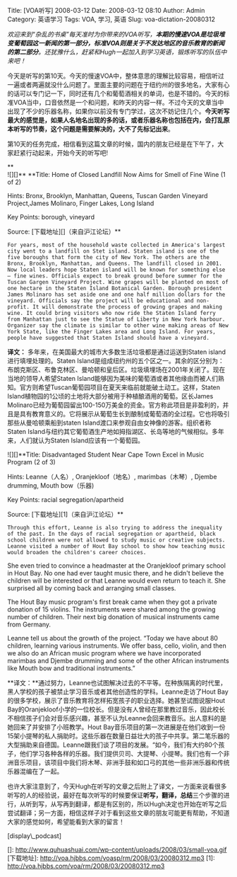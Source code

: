 Title: [VOA听写] 2008-03-12
Date: 2008-03-12 08:10
Author: Admin
Category: 英语学习
Tags: VOA, 学习, 英语
Slug: voa-dictation-20080312

*欢迎来到“杂乱的书桌”每天准时为你带来的VOA听写，**本期的慢速VOA是垃圾堆变葡萄园这一新闻的第一部分，标准VOA则是关于不发达地区的音乐教育的新闻的第二部分**。还犹豫什么，赶紧和Hugh一起加入到学习英语，锻炼听写的队伍中来吧！*

</p>

今天是听写的第10天。今天的慢速VOA中，整体意思的理解比较容易，相信听过一遍或者两遍就没什么问题了。里面主要的问题在于纽约州的很多地名，大家有心的话可以专门记一下，同时还有几个和葡萄酒相关的单词，也是不错的。今天的标准VOA当中，口音依然是一个和问题，和昨天的内容一样。不过今天的文章当中出现了不少的乐器名称，如果你以前没有专门学过，这次不妨记住几个。**今天听写最大的感觉是，如果人名地名出现的多的话，或者乐器名称也包括在内，会打乱原本听写的节奏，这个问题是需要解决的，大不了先标记出来**。

</p>

第10天的任务完成，相信看到这篇文章的时候，国内的朋友已经是在下午了，大家赶紧行动起来，开始今天的听写吧!

**  
![][]** **Title: Home of Closed Landfill Now Aims for Smell of Fine Wine
(1 of 2)  
  
Hints: Bronx, Brooklyn, Manhattan, Queens, Tuscan Garden Vineyard
Project,James Molinaro, Finger Lakes, Long Island  
  
Key Points: borough, vineyard  
  
Source: [下载地址][]（来自沪江论坛）**  
  
`For years, most of the household waste collected in America's largest city went to a landfill on Stet island. Staten island is one of the five boroughs that form the city of New York. The others are the Bronx, Brooklyn, Manhattan, and Queens. The landfill closed in 2001. Now local leaders hope Staten island will be known for something else – fine wines. Officials expect to break ground before summer for the Tuscan Gargen Vineyard Project. Wine grapes will be planted on most of one hectare in the Staten Island Botanical Garden. Borough president James Molinaro has set aside one and one half million dollars for the vineyard. Officials say the project will be educational and non-profit. It will demonstrate the process of growing grapes and making wine. It could bring visitors who now ride the Staten Island ferry from Manhattan just to see the Statue of Liberty in New York harbour. Organizer say the climate is similar to other wine making areas of New York State, like the Finger Lakes area and Long Island. For years, people have suggested that Staten Island should have a vineyard.`

</p>

**译文：** 多年来，在美国最大的城市大多数生活垃圾都是通过运送到Staten
island进行填埋处理的。Staten
Island是组成纽约州的五个区之一。其余的区分别为：布朗克斯区、布鲁克林区、曼哈顿和皇后区。垃圾填埋场在2001年关闭了。现在当地的领导人希望Staten
Island能够因为美味的葡萄酒或者其他缘由而被人们熟知。官方则希望Tuscan葡萄园项目在夏天来临前就能破土动工。这样，Staten
Island植物园的1公顷的土地将大部分被用于种植酿酒用的葡萄。区长James
Molinaro已经为葡萄园留出100-150万美金的资金。官方称此项目是非盈利的，并且是具有教育意义的。它将展示从葡萄生长到酿制成葡萄酒的全过程。它也将吸引那些从曼哈顿乘船到staten
Island渡口来参观自由女神像的游客。组织者称Staten
Island与纽约其它葡萄酒生产地如拇指湖区、长岛等地的气候相似。多年来，人们就认为Staten
Island应该有一个葡萄园。

</p>
  
  
  
![][]**Title: Disadvantaged Student Near Cape Town Excel in Music
Program (2 of 3)  
  
Hints: Leanne（人名）, Oranjekloof（地名）, marimbas（木琴）, Djembe drumming,
Mouth bow（乐器)  
  
Key Points: racial segregation/apartheid  
  
Source: [下载地址][1]（来自沪江论坛）**  
  
`Through this effort, Leanne is also trying to address the inequality of the past. In the days of racial segregation or apartheid, black school children were not allowed to study music or creative subjects. Leanne visited a number of Hout Bay school to show how teaching music would broaden the children's career choices. `

She even tried to convince a headmaster at the Oranjekloof primary
school in Hout Bay. No one had ever taught music there, and he didn't
believe the children will be interested or that Leanne would even return
to teach it. She surprised all by coming back and arranging small
classes.

The Hout Bay music program's first break came when they got a private
donation of 15 violins. The instruments were shared among the growing
number of children. Their next big donation of musical instruments came
from Germany.

Leanne tell us about the growth of the project. “Today we have about 80
children, learning various instruments. We offer bass, cello, violin,
and then we also do an African music program where we have incorporated
marimbas and Djembe drumming and some of the other African instruments
like Mouth bow and traditional instruments.”</code>

**译文：**通过努力，Leanne也试图解决过去的不平等。在种族隔离的时代里，黑人学校的孩子被禁止学习音乐或者其他创造性的学科。Leanne走访了Hout
Bay的很多学校，展示了音乐教育将怎样拓宽孩子的职业选择。她甚至试图说服Hout
Bay的Oranjekloof小学的一位校长。但是没有人曾经在那里教过音乐，因此校长不相信孩子们会对音乐感兴趣，甚至不认为Leanne会回来教音乐。出人意料的是她回来了并安排了小班教学。Hout
Bay音乐项目的第一次进展是在他们收到一份15架小提琴的私人捐助时。这些乐器在数量日益壮大的孩子中共享。第二笔乐器的大型捐助来自德国。Leanne跟我们谈了项目的发展。“如今，我们有大约80个孩子，他们学习各种各样的乐器。我们提供贝司、大提琴、小提琴。我们也有一个非洲音乐项目，该项目中我们将木琴、非洲手鼓和如口弓的其他一些非洲乐器和传统乐器混编在了一起。

</p>

也许大家注意到了，今天Hugh在听写的文章之后附上了译文，一方面来说看很多听写的人的经验说，最好在每次听写的时候要保证**听写，翻译，总结**三个步骤的进行，从听到写，从写再到翻译，都是有区别的，所以Hugh决定也开始在听写之后尝试翻译；另一方面，相信这样子对于看到这些文章的朋友可能更有帮助，不知道大家的感觉如何，希望能看到大家的留言！

</p>
[display\_podcast]

  []: http://www.quhuashuai.com/wp-content/uploads/2008/03/small-voa.gif
  [下载地址]: http://voa.hjbbs.com/voasp/rm/2008/03/20080312.mp3
  [1]: http://voa.hjbbs.com/voa/rm/2008/03/20080312.mp3
